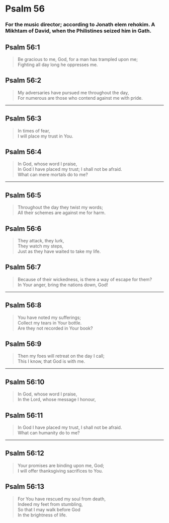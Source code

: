 # Psalm 56

### For the music director; according to Jonath elem rehokim. A Mikhtam of David, when the Philistines seized him in Gath.

## Psalm 56:1

> Be gracious to me, God, for a man has trampled upon me;  
> Fighting all day long he oppresses me.

## Psalm 56:2

> My adversaries have pursued me throughout the day,  
> For numerous are those who contend against me with pride.

---

## Psalm 56:3

> In times of fear,  
> I will place my trust in You.

## Psalm 56:4

> In God, whose word I praise,  
> In God I have placed my trust; I shall not be afraid.  
> What can mere mortals do to me?

---

## Psalm 56:5

> Throughout the day they twist my words;  
> All their schemes are against me for harm.

## Psalm 56:6

> They attack, they lurk,  
> They watch my steps,  
> Just as they have waited to take my life.

## Psalm 56:7

> Because of their wickedness, is there a way of escape for them?  
> In Your anger, bring the nations down, God!

---

## Psalm 56:8

> You have noted my sufferings;  
> Collect my tears in Your bottle.  
> Are they not recorded in Your book?

## Psalm 56:9

> Then my foes will retreat on the day I call;  
> This I know, that God is with me.

---

## Psalm 56:10

> In God, whose word I praise,  
> In the Lord, whose message I honour,

## Psalm 56:11

> In God I have placed my trust, I shall not be afraid.  
> What can humanity do to me?

---

## Psalm 56:12

> Your promises are binding upon me, God;  
> I will offer thanksgiving sacrifices to You.

## Psalm 56:13

> For You have rescued my soul from death,  
> Indeed my feet from stumbling,  
> So that I may walk before God  
> In the brightness of life.
